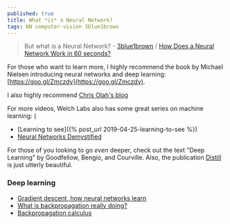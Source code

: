 ```yaml
---
published: true
title: What *is* a Neural Network?
tags: NN computer-vision 3blue1brown
---
```

> But what *is* a Neural Network? - [3blue1brown](https://www.youtube.com/watch?v=aircAruvnKk&list=PLZHQObOWTQDNU6R1_67000Dx_ZCJB-3pi) / [How Does a Neural Network Work in 60 seconds? ](https://www.youtube.com/shorts/Dbcx2_MO0LM)

For those who want to learn more, I highly recommend the book by Michael Nielsen introducing neural networks and deep learning: [https://goo.gl/Zmczdy](https://goo.gl/Zmczdy).

I also highly recommend [Chris Olah's blog](http://colah.github.io/)

For more videos, Welch Labs also has some great series on machine learning: (
- [Learning to see]({% post_url 2019-04-25-learning-to-see %})
- [Neural Networks Demystified](https://youtu.be/bxe2T-V8XRs)

For those of you looking to go *even* deeper, check out the text "Deep Learning" by Goodfellow, Bengio, and Courville. Also, the publication [Distill](https://distill.pub/) is just utterly beautiful.

### Deep learning

- [Gradient descent, how neural networks learn](https://www.youtube.com/watch?v=IHZwWFHWa-w&list=PLZHQObOWTQDNU6R1_67000Dx_ZCJB-3pi&index=2)
- [What is backpropagation really doing?](https://www.youtube.com/watch?v=Ilg3gGewQ5U&list=PLZHQObOWTQDNU6R1_67000Dx_ZCJB-3pi&index=3)
- [Backpropagation calculus](https://www.youtube.com/watch?v=tIeHLnjs5U8&list=PLZHQObOWTQDNU6R1_67000Dx_ZCJB-3pi&index=4)
